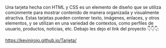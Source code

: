 Una tarjeta hecha con HTML y CSS es un elemento de diseño que se utiliza comúnmente para mostrar contenido de manera organizada y visualmente atractiva. Estas tarjetas pueden contener texto, imágenes, enlaces, y otros elementos, y se utilizan en una variedad de contextos, como perfiles de usuario, productos, noticias, etc. Debajo les dejo el link del proyecto 👇👇👇:

https://kevinjrojo.github.io/Tarjeta/
